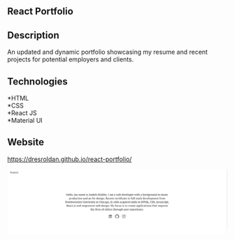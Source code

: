 ## React Portfolio

## Description

An updated and dynamic portfolio showcasing my resume and recent projects for potential employers and clients. 

## Technologies

*HTML</br>
*CSS</br>
*React JS</br>
*Material UI</br>




## Website

https://dresroldan.github.io/react-portfolio/

![](src/images/portfolioscreenshot.png)
